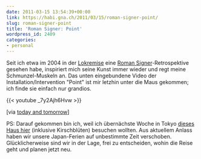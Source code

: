 ```yaml
---
date: 2011-03-15 13:54:39+00:00
link: https://habi.gna.ch/2011/03/15/roman-signer-point/
slug: roman-signer-point
title: 'Roman Signer: Point'
wordpress_id: 2409
categories:
- personal
---
```


Seit ich etwa im 2004 in der [Lokremise](https://web.archive.org/web/20110315/http://www.lokremise.ch/) eine [Roman Signer](https://web.archive.org/web/20110315/http://www.romansigner.ch/)-Retrospektive gesehen habe, inspiriert mich seine Kunst immer wieder und regt meine Schmunzel-Muskeln an.
Das unten eingebundene Video der Installation/Intervention "Point" ist mir letzhin unter die Maus gekommen; ich finde sie einfach nur grandios.

{{< youtube _7y2Ajh6Hvw >}}

[via [today and tomorrow](https://web.archive.org/web/20110315/http://www.todayandtomorrow.net/2011/01/25/point/)] 

PS: Darauf gekommen bin ich, weil ich übernächste Woche in Tokyo [dieses Haus hier](https://web.archive.org/web/20110315/http://www.todayandtomorrow.net/2011/01/21/on-the-cherry-blossom/) (inklusive Kirschblüten) besuchen wollten.
Aus aktuellem Anlass haben wir unsere Japan-Ferien auf unbestimmte Zeit verschoben.
Glücklicherweise sind wir in der Lage, frei zu entscheiden, wohin die Reise geht und planen jetzt neu.